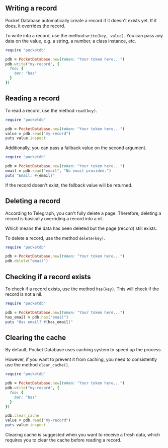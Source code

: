 ## Writing a record
Pocket Database automatically create a record if it doesn't exists yet. If it does, it overrides the record.

To write into a record, use the method `write(key, value)`. You can pass any data on the value, e.g. a string, a number, a class instance, etc.

```ruby
require "pocketdb"

pdb = PocketDatabase.new(token: "Your token here...")
pdb.write("my-record", {
  foo: {
    bar: "baz"
  }
})
```

## Reading a record
To read a record, use the method `read(key)`.

```ruby
require "pocketdb"

pdb = PocketDatabase.new(token: "Your token here...")
value = pdb.read("my-record")
puts value.inspect
```

Additionally, you can pass a fallback value on the second argument.

```ruby
require "pocketdb"

pdb = PocketDatabase.new(token: "Your token here...")
email = pdb.read("email", "No email provided.")
puts "Email: #{email}"
```

If the record doesn't exist, the fallback value will be returned.

## Deleting a record
According to Telegraph, you can't fully delete a page. Therefore, deleting a record is basically overriding a record into a nil.

Which means the data has been deleted but the page (record) still exists.

To delete a record, use the method `delete(key)`.

```ruby
require "pocketdb"

pdb = PocketDatabase.new(token: "Your token here...")
pdb.delete("email")
```

## Checking if a record exists

To check if a record exists, use the method `has(key)`. This will check if the record is not a nil.

```ruby
require "pocketdb"

pdb = PocketDatabase.new(token: "Your token here...")
has_email = pdb.has("email")
puts "Has email? #{has_email}"
```

## Clearing the cache
By default, Pocket Database uses caching system to speed up the process.

However, if you want to prevent it from caching, you need to consistently use the method `clear_cache()`.

```ruby
require "pocketdb"

pdb = PocketDatabase.new(token: "Your token here...")
pdb.write("my-record", {
  foo: {
    bar: "baz"
  }
})

pdb.clear_cache
value = pdb.read("my-record")
puts value.inspect
```

Clearing cache is suggested when you want to receive a fresh data, which requires you to clear the cache before reading a record.
